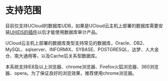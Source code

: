 

# 支持范围

目前仅支持UCloud的数据库UDB，如果是UCloud云主机上部署的数据库需要安装[UHIDS的插件](/security/uhids/quick/agent)以后才能使用数据库审计产品。

UCloud云主机上部署的数据库类型支持常见的数据库，Oracle、DB2、MySQL、sqlserver、INFORMIX、SYBASE、POSTGRESQL、达梦、人大金仓、南大通用等，以及Cache后关系型数据库。

本系统支持IE8及以上浏览器、chrome浏览器、Firefox火狐浏览器、360浏览器、opera。为了保证良好的浏览效果，推荐使用chrome浏览器。
